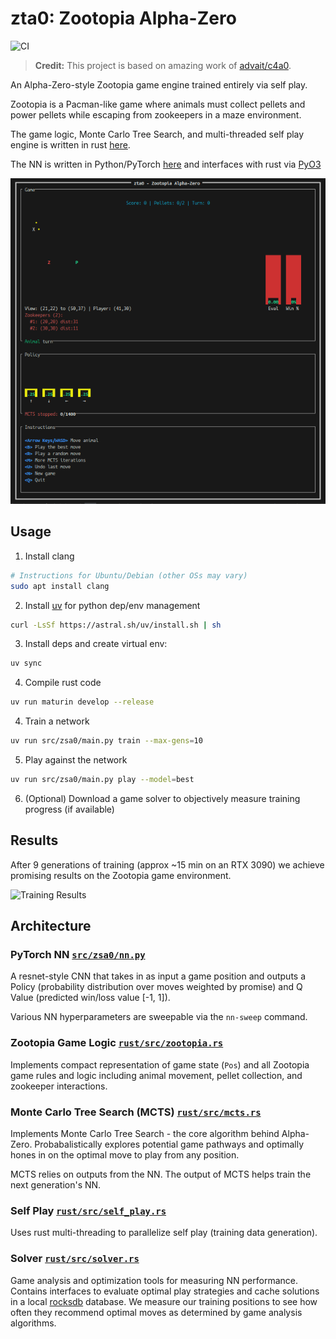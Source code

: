 # zta0: Zootopia Alpha-Zero

![CI](https://github.com/felixmcgregor/zsa0/actions/workflows/ci.yaml/badge.svg?ts=2)

> **Credit:** This project is based on amazing work of [advait/c4a0](https://github.com/advait/c4a0).

An Alpha-Zero-style Zootopia game engine trained entirely via self play.

Zootopia is a Pacman-like game where animals must collect pellets and power pellets while escaping from zookeepers in a maze environment.

The game logic, Monte Carlo Tree Search, and multi-threaded self play engine is written in rust
[here](https://github.com/felixmcgregor/zsa0/tree/master/rust).

The NN is written in Python/PyTorch [here](https://github.com/felixmcgregor/zsa0/tree/master/src/zsa0?ts=2)
and interfaces with rust via [PyO3](https://pyo3.rs/v0.22.2/)

![Terminal UI](https://raw.githubusercontent.com/felixmcgregor/zsa0/refs/heads/master/images/tui.png)

## Usage

1. Install clang
```sh
# Instructions for Ubuntu/Debian (other OSs may vary)
sudo apt install clang
```

2. Install [uv](https://docs.astral.sh/uv/getting-started/installation/) for python dep/env management
```sh
curl -LsSf https://astral.sh/uv/install.sh | sh
```

3. Install deps and create virtual env:
```sh
uv sync
```

4. Compile rust code
```sh
uv run maturin develop --release
```

4. Train a network
```sh
uv run src/zsa0/main.py train --max-gens=10
```

5. Play against the network
```sh
uv run src/zsa0/main.py play --model=best
```

6. (Optional) Download a game solver to objectively measure training progress (if available)

## Results
After 9 generations of training (approx ~15 min on an RTX 3090) we achieve promising results on the Zootopia game environment.

![Training Results](https://raw.githubusercontent.com/felixmcgregor/zsa0/refs/heads/master/images/learning.png)

## Architecture

### PyTorch NN [`src/zsa0/nn.py`](https://github.com/felixmcgregor/zsa0/blob/master/src/zsa0/nn.py?ts=2)

A resnet-style CNN that takes in as input a game position and outputs a Policy (probability
distribution over moves weighted by promise) and Q Value (predicted win/loss value [-1, 1]).

Various NN hyperparameters are sweepable via the `nn-sweep` command.

### Zootopia Game Logic [`rust/src/zootopia.rs`](https://github.com/felixmcgregor/zsa0/blob/master/rust/src/zootopia.rs?ts=2)

Implements compact representation of game state (`Pos`) and all Zootopia game rules
and logic including animal movement, pellet collection, and zookeeper interactions.

### Monte Carlo Tree Search (MCTS) [`rust/src/mcts.rs`](https://github.com/felixmcgregor/zsa0/blob/master/rust/src/mcts.rs?ts=2)

Implements Monte Carlo Tree Search - the core algorithm behind Alpha-Zero. Probabalistically
explores potential game pathways and optimally hones in on the optimal move to play from any
position.

MCTS relies on outputs from the NN. The output of MCTS helps train the next generation's NN.

### Self Play [`rust/src/self_play.rs`](https://github.com/felixmcgregor/zsa0/blob/master/rust/src/self_play.rs?ts=2)

Uses rust multi-threading to parallelize self play (training data generation).

### Solver [`rust/src/solver.rs`](https://github.com/felixmcgregor/zsa0/blob/master/rust/src/solver.rs?ts=2)

Game analysis and optimization tools for measuring NN performance. Contains interfaces to evaluate
optimal play strategies and cache solutions in a local [rocksdb](https://docs.rs/rocksdb/latest/rocksdb/) 
database. We measure our training positions to see how often they recommend optimal moves as 
determined by game analysis algorithms.
